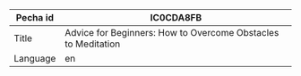|Pecha id | IC0CDA8FB
| --- | --- 
|Title | Advice for Beginners: How to Overcome Obstacles to Meditation 
|Language | en
